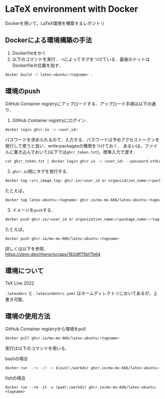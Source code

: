 # LaTeX environment with Docker

Dockerを用いて，LaTeX環境を構築するレポジトリ

## Dockerによる環境構築の手法

1. Dockerfileをかく
2. 以下のコマンドを実行．`-t`によってタグをつけている．最後のドットはDockerfileの位置を指す．

```bash
docker build -t latex-ubuntu:<tagname> .
```

## 環境のpush

GitHub Container registryにアップロードする．アップロード手順は以下の通り．

1. GitHub Container registryにログイン．

```bash
docker login ghcr.io -u <user_id>
```

パスワードを求められるので，入力する．パスワードは予めアクセストークンを発行して使うと良い．write:packagesの権限をつけておく．
あるいは，ファイルに書き込んでおいて(以下では`ghcr_token.txt`)，標準入力で渡す．

```bash
cat ghcr_token.txt | docker login ghcr.io -u <user_id> --password-stdin
```
2. `ghcr.io`用にタグを発行する．

```bash
docker tag <src_image_tag> ghcr.io/<user_id or organization_name>/<package_name>:<tag>
```
たとえば，
```bash
docker tag latex-ubuntu:<tagname> ghcr.io/mo-mo-666/latex-ubuntu:<tagname>
```

3. イメージを`push`する．

```bash
docker push ghcr.io/<user_id or organization_name>/<package_name>:<tag>
```
たとえば，
```bash
docker push ghcr.io/mo-mo-666/latex-ubuntu:<tagname>
```

詳しくは以下を参照．  
https://zenn.dev/rhene/scraps/182dff75bf7b64


## 環境について
TeX Live 2022

`.latexmkrc` と `.latexindentrc.yaml` はホームディレクトリにおいてあるが，上書き可能．


## 環境の使用方法
GitHub Container registryから環境をpull

```bash
docker pull ghcr.io/mo-mo-666/latex-ubuntu:<tagname>
```
実行は以下のコマンドを用いる．

bashの場合
```bash
docker run --rm -it -v $(pwd):/workdir ghcr.io/mo-mo-666/latex-ubuntu:<tagname>
```
fishの場合
```fish
docker run --rm -it -v (pwd):/workdir ghcr.io/mo-mo-666/latex-ubuntu:<tagname>
```
